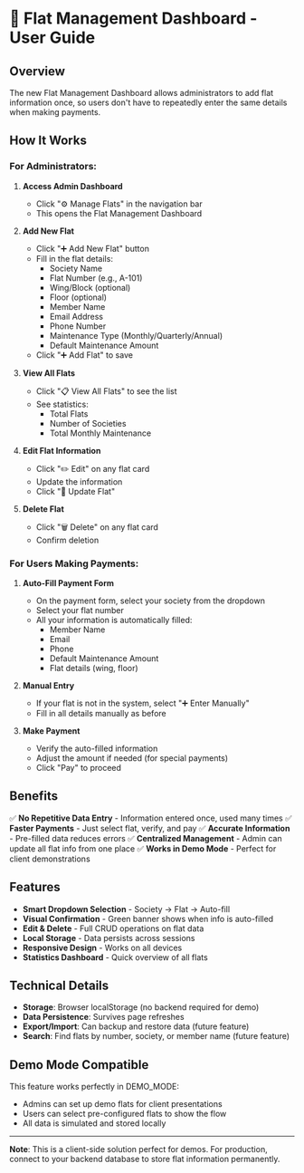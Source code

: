 # 🏢 Flat Management Dashboard - User Guide

## Overview
The new Flat Management Dashboard allows administrators to add flat information once, so users don't have to repeatedly enter the same details when making payments.

## How It Works

### For Administrators:

1. **Access Admin Dashboard**
   - Click "⚙️ Manage Flats" in the navigation bar
   - This opens the Flat Management Dashboard

2. **Add New Flat**
   - Click "➕ Add New Flat" button
   - Fill in the flat details:
     - Society Name
     - Flat Number (e.g., A-101)
     - Wing/Block (optional)
     - Floor (optional)
     - Member Name
     - Email Address
     - Phone Number
     - Maintenance Type (Monthly/Quarterly/Annual)
     - Default Maintenance Amount
   - Click "➕ Add Flat" to save

3. **View All Flats**
   - Click "📋 View All Flats" to see the list
   - See statistics:
     - Total Flats
     - Number of Societies
     - Total Monthly Maintenance

4. **Edit Flat Information**
   - Click "✏️ Edit" on any flat card
   - Update the information
   - Click "💾 Update Flat"

5. **Delete Flat**
   - Click "🗑️ Delete" on any flat card
   - Confirm deletion

### For Users Making Payments:

1. **Auto-Fill Payment Form**
   - On the payment form, select your society from the dropdown
   - Select your flat number
   - All your information is automatically filled:
     - Member Name
     - Email
     - Phone
     - Default Maintenance Amount
     - Flat details (wing, floor)

2. **Manual Entry**
   - If your flat is not in the system, select "➕ Enter Manually"
   - Fill in all details manually as before

3. **Make Payment**
   - Verify the auto-filled information
   - Adjust the amount if needed (for special payments)
   - Click "Pay" to proceed

## Benefits

✅ **No Repetitive Data Entry** - Information entered once, used many times
✅ **Faster Payments** - Just select flat, verify, and pay
✅ **Accurate Information** - Pre-filled data reduces errors
✅ **Centralized Management** - Admin can update all flat info from one place
✅ **Works in Demo Mode** - Perfect for client demonstrations

## Features

- **Smart Dropdown Selection** - Society → Flat → Auto-fill
- **Visual Confirmation** - Green banner shows when info is auto-filled
- **Edit & Delete** - Full CRUD operations on flat data
- **Local Storage** - Data persists across sessions
- **Responsive Design** - Works on all devices
- **Statistics Dashboard** - Quick overview of all flats

## Technical Details

- **Storage**: Browser localStorage (no backend required for demo)
- **Data Persistence**: Survives page refreshes
- **Export/Import**: Can backup and restore data (future feature)
- **Search**: Find flats by number, society, or member name (future feature)

## Demo Mode Compatible

This feature works perfectly in DEMO_MODE:
- Admins can set up demo flats for client presentations
- Users can select pre-configured flats to show the flow
- All data is simulated and stored locally

---

**Note**: This is a client-side solution perfect for demos. For production, connect to your backend database to store flat information permanently.
